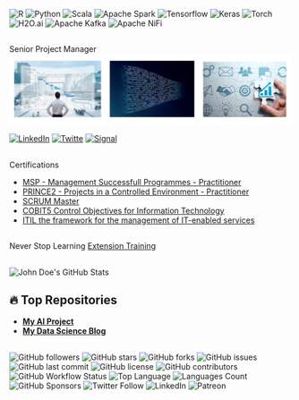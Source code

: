 ![R](https://img.shields.io/badge/-R-black?style=flat-square&logo=R)
![Python](https://img.shields.io/badge/-Python-black?style=flat-square&logo=Python)
![Scala](https://img.shields.io/badge/-Scala-black?style=flat-square&logo=Scala)
![Apache Spark](https://img.shields.io/badge/-ApacheSpark-black?style=flat-square&logo=ApacheSpark)
![Tensorflow](https://img.shields.io/badge/-Tensorflow-black?style=flat-square&logo=Tensorflow)
![Keras](https://img.shields.io/badge/-Keras-black?style=flat-square&logo=keras)
![Torch](https://img.shields.io/badge/-Torch-black?style=flat-square&logo=PyTorch)
![H2O.ai](https://img.shields.io/badge/H2O-yellow?style=flat-square-red?logo=h2o.ai)
![Apache Kafka](https://img.shields.io/badge/-kafka-black?style=flat-square&logo=apachekafka)
![Apache NiFi](https://img.shields.io/badge/-Nifi-black?style=flat-square-red?&logo=Apache)
##
Senior Project Manager
![](https://github.com/jlrdandrea/jlrdandrea/blob/main/Simple%20Professional%20LinkedIn%20Banner.png)

[![LinkedIn](https://img.shields.io/badge/LinkedIn-blue?logo=linkedin&style=for-the-badge)](https://www.linkedin.com/in/joqoluizdandrea)
[![Twitte](https://img.shields.io/badge/Twitter-1DA1F2?logo=x&style=for-the-badge)](https://x.com/johndoe)
[![Signal](https://img.shields.io/badge/Signal-1DA1F2?logo=signal&style=for-the-badge)](https://signal.com/johndoe)

##
Certifications
* [MSP - Management Successfull Programmes - Practitioner](https://www.axelos.com/certifications/propath/prince2-project-management)
* [PRINCE2 - Projects in a Controlled Environment - Practitioner](https://www.axelos.com/certifications/propath/prince2-project-management)
* [SCRUM Master](https://www.scrum.org/resources/what-is-a-scrum-master)
* [COBIT5 Control Objectives for Information Technology](https://www.isaca.org/resources/cobit)
* [ITIL the framework for the management of IT-enabled services](https://www.axelos.com/certifications/itil-service-management)

##
Never Stop Learning
[Extension Training](https://jlrdandrea.github.io/Training/TrainingDAndrea2022.html)

## 
![John Doe's GitHub Stats](https://github-readme-stats.vercel.app/api?username=jlrdandrea&show_icons=true&theme=radical)

## 🔥 Top Repositories
- [**My AI Project**](https://github.com/johnDoe/ai-project)
- [**My Data Science Blog**](https://github.com/johnDoe/data-science-blog)

##
![GitHub followers](https://img.shields.io/github/followers/jlrdandrea?label=Follow&style=social)
![GitHub stars](https://img.shields.io/github/stars/jlrdandrea/jlrdandrea?style=social)
![GitHub forks](https://img.shields.io/github/forks/jlrdandrea/jlrdandrea?style=social)
![GitHub issues](https://img.shields.io/github/issues/jlrdandrea/jlrdandrea)
![GitHub last commit](https://img.shields.io/github/last-commit/jlrdandrea/jlrdandrea)
![GitHub license](https://img.shields.io/github/license/jlrdandrea/jlrdandrea)
![GitHub contributors](https://img.shields.io/github/contributors/jlrdandrea/jlrdandrea)
![GitHub Workflow Status](https://img.shields.io/github/actions/workflow/status/jlrdanrea/jlrdandrea/<workflow_file>.yml)
![Top Language](https://img.shields.io/github/languages/top/jlrdandrea/jlrdandrea)
![Languages Count](https://img.shields.io/github/languages/count/jlrdandrea/jlrdandrea)
![GitHub Sponsors](https://img.shields.io/github/sponsors/jlrdandrea)
![Twitter Follow](https://img.shields.io/twitter/follow/JoaoDAndrea80184?style=social)
![LinkedIn](https://img.shields.io/badge/LinkedIn-joaoluizdandrea-blue?style=social&logo=linkedin)
![Patreon](https://img.shields.io/badge/Patreon-donate-orange?logo=patreon)


</div>






